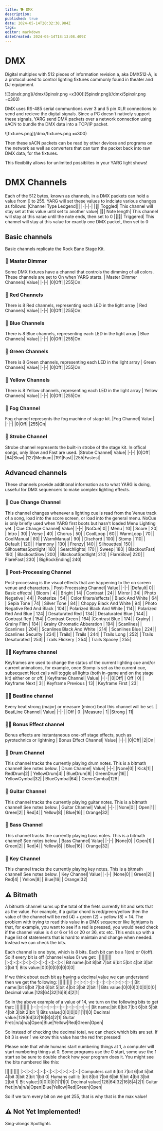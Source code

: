 ```yaml
---
title: 🐕 DMX
description: 
published: true
date: 2024-05-14T20:32:38.984Z
tags: 
editor: markdown
dateCreated: 2024-05-14T18:13:08.409Z
---
```


# DMX
Digital multiplex with 512 pieces of information revision a, aka DMX512-A, is a protocol used to control lighting fixtures commonly found in theater and DJ equipment.

![3pinxlr.png](/dmx/3pinxlr.png =x300)![5pinxlr.png](/dmx/5pinxlr.png =x300)

DMX uses RS-485 serial communtions over 3 and 5 pin XLR connections to send and recieve the digital signals. Since a PC doesn't natively support these signals, YARG send DMX packets over a network connection using sACN to bundle the DMX data into a TCP/IP packet.

![fixtures.png](/dmx/fixtures.png =x300)

Then these sACN packets can be read by other devices and programs on the network as well as converters that can turn the packet back into raw DMX data, for the fixtures.

This flexiblity allows for unlimited possiblites in your YARG light shows!

# DMX Channels
Each of the  512 bytes, known  as channels,  in a DMX  packets  can hold a value from 0 to 255. YARG  will  set these values to indciate  various changes as follows:
|Channel Type Ledgend|||
|-|-|-|
|🐶| Toggled| This channel will stay set at this value until set to another value|
|🦮| Note length| This channel will stay at this value until the note  ends, then set to 0
|🐕‍🦺| Triggered| This channel will stay at this value for exactly one DMX packet, then set to 0
## Basic channels
Basic channels replicate the Rock Bane Stage  Kit.

### 🐶 Master Dimmer
Some DMX fixtures have a  channel  that controls the  dimming of all colors. These channels are set to On when YARG starts.
| Master Dimmer Channels| Value|
|-|-|
|0|Off|
|255|On|

### 🐶  Red Channels
There is 8 Red channels, representing each LED in the light array
| Red Channels| Value|
|-|-|
|0|Off|
|255|On|

### 🐶 Blue Channels
There is 8 Blue channels, representing each LED in the light array
| Blue Channels| Value|
|-|-|
|0|Off|
|255|On|

###  🐶  Green Channels
There is 8 Green channels, representing each LED in the light array
| Green Channels| Value|
|-|-|
|0|Off|
|255|On|

### 🐶 Yellow Channels
There is 8 Yellow channels, representing each LED in the light array
| Yellow Channels| Value|
|-|-|
|0|Off|
|255|On|

### 🐶  Fog Channel
Fog channel represents the fog machine of stage kit.
|Fog Channel| Value|
|-|-|
|0|Off|
|255|On|

### 🐶  Strobe Channel
Strobe channel represents the built-in strobe of the stage kit. In offical songs, only Slow and Fast are used.
|Strobe Channel| Value|
|-|-|
|0|Off|
|64|Slow|
|127|Medium|
|191|Fast|
|255|Fastest|

## Advanced channels
These channels provide additional information as to what YARG is doing, usseful  for DMX sequencers to make complex lighting effects.

### 🐶 Cue Change Channel
This channel changes whenever a lighting cue is read from the Venue track of a song, load into the score screen, or load into the general menu.
NoCue is only briefly used when YARG first boots but hasn't loaded Menu Lighting yet.
| Cue Change Channel| Value|
|-|-|
|NoCue| 0|
|           Menu | 10|
|          Score | 20|
|         Intro | 30|
|        Verse | 40|
|       Chorus | 50|
|      CoolLoop | 60|
|     WarmLoop | 70|
|    CoolManual | 80|
|   WarmManual | 90|
|  Dischord | 100|
| Stomp | 110|
| Default | 120|
| Harmony | 130|
| Frenzy|  140|
| Silhouettes|  150|
| SilhouettesSpotlight| 160|
| Searchlights| 170|
| Sweep|  180|
| BlackoutFast|  190|
| BlackoutSlow|  200|
| BlackoutSpotlight|  210|
| FlareSlow|  220|
| FlareFast|  230|
| BigRockEnding|  240|

### 🐶 Post-Processing Channel
Post-processing is the visual effects that are happening to the on screen venue and characters.
| Post-Processing Channel| Value|
|-|-|
|Default| 0|
|             Basic effects|
|           Bloom | 4|
|          Bright | 14|
|         Contrast | 24|
|        Mirror | 34|
|       Photo Negative | 44|
|      Posterize | 54|
|             Color filters/effects|
|           Black And White | 64|
|          Sepia Tone | 74|
|         Silver Tone | 84|
|        Choppy Black And White | 94|
|       Photo Negative Red And Black | 104|
|      Polarized Black And White | 114|
|     Polarized Red And Blue | 124|
|    Desaturated Red | 134|
|   Desaturated Blue | 144|
|  Contrast Red | 154|
| Contrast Green | 164|
|Contrast Blue | 174|
|             Grainy|
|           Grainy Film | 184|
|          Grainy Chromatic Abberation | 194|
|          Scanlines|
|        Scanlines | 204|
|       Scanlines Black And White | 214|
|      Scanlines Blue | 224|
|     Scanlines Security | 234|
|             Trails|
|           Trails | 244|
|          Trails Long | 252|
|         Trails Desaturated | 253|
|        Trails Flickery | 254|
|       Trails Spacey | 255|
### 🐕‍🦺 Keyframe channel
Keyframes are used to change the status of the current lighting cue and/or current animations, for example, once Stomp is set as the current cue, subsequent Next calls will toggle all lights (both in-game and on the stage kit) either on or off.
| Keyframe Channel| Value|
|-|-|
|0|Off|
|            Off | 0|
|           Keyframe Next | 3|
|          Keyframe Previous | 13|
|         Keyframe First | 23|
### 🐕‍🦺 Beatline channel
Every beat strong (major) or measure (minor) beat this  channel will be set.
| BeatLine Channel| Value|
|-|-|
|Off | 0|
|Measure | 1|
|Strong | 11|
### 🐕‍🦺 Bonus Effect channel
Bonus effects are instantaneous one-off stage effects, such as pyrotechnics or lightning
| Bonus Effect Channel| Value|
|-|-|
|0|Off|
|2|On|
### 🦮 Drum Channel
This channel tracks the currently playing drum notes. This is a bitmath channel! See notes below.
| Drum Channel| Value|
|-|-|
|None|0|
|        Kick|1|
|        RedDrum|2|
|       YellowDrum|4|
|      BlueDrum|8|
|     GreenDrum|16|
|        YellowCymbal|32|
|       BlueCymbal|64|
|      GreenCymbal|128|

### 🦮 Guitar Channel
This channel tracks the currently playing guitar notes. This is a bitmath channel! See notes below.
| Guitar Channel| Value|
|-|-|
|None|0|
|   Open|1|
|   Green|2|
|   Red|4|
|  Yellow|8|
| Blue|16|
| Orange|32|

### 🦮 Bass Channel
This channel tracks the currently playing bass notes. This is a bitmath channel! See notes below.
| Bass Channel| Value|
|-|-|
|None|0|
|   Open|1|
|   Green|2|
|   Red|4|
|  Yellow|8|
| Blue|16|
| Orange|32|
### 🦮 Key Channel
This channel tracks the currently playing key notes. This is a bitmath channel! See notes below.
| Key Channel| Value|
|-|-|
|None|0|
|   Green|2|
|   Red|4|
|  Yellow|8|
| Blue|16|
| Orange|32|

## ⚠️ Bitmath
A bitmath channel sums up the total of the frets currently hit and sets that as the value. For example, if a guitar chord is red/green/yellow then the value of the channel will be red (4) + green (2) + yellow (8) = 14. The problem with trying to read this value in a DMX sequencer like lightjams is that, for example, you want to see if a red is pressed, you would need check if the channel value is 4 or 6 or 14 or 20 or 36, etc etc. This ends up with a huge list of statements that is hard to maintain and change when needed. Instead we can check the bits.

Each channel is one byte, which is 8 bits. Each bit can be a 1(on) or 0(off). So if every bit is off (channel value 0) we get:
||||||||||
|:-:|:-:|:-:|:-:|:-:|:-:|:-:|:-:|:-:|:-:|
Bit name:|bit 8|bit 7|bit 6|bit 5|bit 4|bit 3|bit 2|bit 1|
Bits value:|0|0|0|0|0|0|0|0|

If we think about each bit as having a decimal value we can understand then we get the following:
||||||||||
|:-:|:-:|:-:|:-:|:-:|:-:|:-:|:-:|:-:|:-:|
Bit name:|bit 8|bit 7|bit 6|bit 5|bit 4|bit 3|bit 2|bit 1|
Bits value:|0|0|0|0|0|0|0|0|
Decimal value:|128|64|32|16|8|4|2|1|

So in the above example of a value of 14, we turn on the following bits to get that:
||||||||||
|:-:|:-:|:-:|:-:|:-:|:-:|:-:|:-:|:-:|:-:|
Bit name:|bit 8|bit 7|bit 6|bit 5|bit 4|bit 3|bit 2|bit 1|
Bits value:|0|0|0|0|1|1|1|0|
Decimal value:|128|64|32|16|8|4|2|1|
Guitar Fret:|n/a|n/a|Open|Blue|Yellow|Red|Green|Open|

So instead of checking the decimal total, we can check which bits are set. If bit 3 is ever 1 we know this value has the red fret pressed!

Please note that while humans start numbering things at 1, a computer will start numbering things at 0. Some programs use the 0 start, some use the 1 start so be sure to double check how your program does it. You might see the bits numbered like this:

||||||||||
|:-:|:-:|:-:|:-:|:-:|:-:|:-:|:-:|:-:|:-:|
Computers call it:|bit 7|bit 6|bit 5|bit 4|bit 3|bit 2|bit 1|bit 0|
Humans call it: |bit 8|bit 7|bit 6|bit 5|bit 4|bit 3|bit 2|bit 1|
Bit value:|0|0|0|0|1|1|1|0|
Decimal value:|128|64|32|16|8|4|2|1|
Guitar fret:|n/a|n/a|Open|Blue|Yellow|Red|Green|Open|

So if we turn every bit on we get 255, that is why that is the max value!

## ⚠️ Not Yet Implemented!
Sing-alongs
Spotlights
